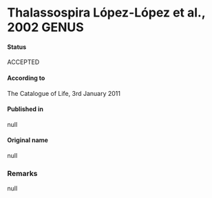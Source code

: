 # Thalassospira López-López et al., 2002 GENUS

#### Status
ACCEPTED

#### According to
The Catalogue of Life, 3rd January 2011

#### Published in
null

#### Original name
null

### Remarks
null